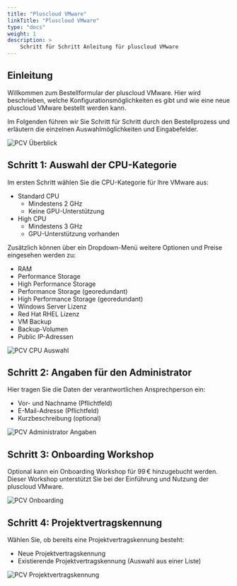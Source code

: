 ```yaml
---
title: "Pluscloud VMware"
linkTitle: "Pluscloud VMware"
type: "docs"
weight: 1
description: >
    Schritt für Schritt Anleitung für pluscloud VMware
---
```


## Einleitung

Willkommen zum Bestellformular der pluscloud VMware. Hier wird beschrieben, welche Konfigurationsmöglichkeiten es gibt und wie eine neue pluscloud VMware bestellt werden kann.

Im Folgenden führen wir Sie Schritt für Schritt durch den Bestellprozess und erläutern die einzelnen Auswahlmöglichkeiten und Eingabefelder.

![PCV Überblick](../../../../img/cloud-services/cloud-services-level3.png)

## Schritt 1: Auswahl der CPU-Kategorie

Im ersten Schritt wählen Sie die CPU-Kategorie für Ihre VMware aus:

- Standard CPU
  - Mindestens 2 GHz
  - Keine GPU-Unterstützung
- High CPU
  - Mindestens 3 GHz
  - GPU-Unterstützung vorhanden

Zusätzlich können über ein Dropdown-Menü weitere Optionen und Preise eingesehen werden zu:

- RAM
- Performance Storage
- High Performance Storage
- Performance Storage (georedundant)
- High Performance Storage (georedundant)
- Windows Server Lizenz
- Red Hat RHEL Lizenz
- VM Backup
- Backup-Volumen
- Public IP-Adressen

![PCV CPU Auswahl](../img/pcv-cpu.png)

## Schritt 2: Angaben für den Administrator

Hier tragen Sie die Daten der verantwortlichen Ansprechperson ein:

- Vor- und Nachname (Pflichtfeld)
- E-Mail-Adresse (Pflichtfeld)
- Kurzbeschreibung (optional)

![PCV Administrator Angaben](../img/pcv-admin.png)

## Schritt 3: Onboarding Workshop

Optional kann ein Onboarding Workshop für 99 € hinzugebucht werden.
Dieser Workshop unterstützt Sie bei der Einführung und Nutzung der pluscloud VMware.

![PCV Onboarding](../img/pcv-onboarding.png)

## Schritt 4: Projektvertragskennung

Wählen Sie, ob bereits eine Projektvertragskennung besteht:

- Neue Projektvertragskennung
- Existierende Projektvertragskennung (Auswahl aus einer Liste)

![PCV Projektvertragskennung](../img/pcv-project.png)
